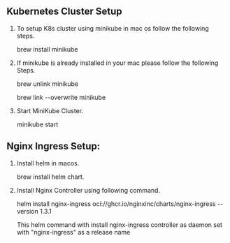 ## Kubernetes Cluster Setup
1. To setup K8s cluster using minikube in mac os follow the following steps.
   
    brew install minikube
   
3. If minikube is already installed in your mac please follow the following Steps.
   
    brew unlink minikube
   
    brew link --overwrite minikube
   
5. Start MiniKube Cluster.
   
   minikube start
   
## Nginx Ingress Setup:  

1. Install helm in macos.
   
   brew install helm chart.
   
3. Install Nginx Controller using following command.
   
   helm install nginx-ingress oci://ghcr.io/nginxinc/charts/nginx-ingress --version 1.3.1

   This helm command with install nginx-ingress controller as daemon set with "nginx-ingress" as a release name 

 
